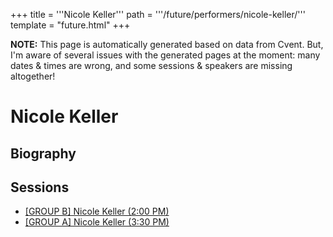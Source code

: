+++
title = '''Nicole Keller'''
path = '''/future/performers/nicole-keller/'''
template = "future.html"
+++

<p class="todo">
<strong>NOTE:</strong> This page is automatically generated based on data from Cvent.
But, I'm aware of several issues with the generated pages at the moment:
many dates & times are wrong, and some sessions & speakers are missing altogether!
</p>

<h1>Nicole Keller</h1>
<h2>Biography</h2>
<p></p>
<h2>Sessions</h2>
<ul><li><a href="/future/sessions/group-b-nicole-keller-2-00-pm/">[GROUP B] Nicole Keller (2:00 PM)</a></li><li><a href="/future/sessions/group-a-nicole-keller-3-30-pm/">[GROUP A] Nicole Keller (3:30 PM)</a></li>

